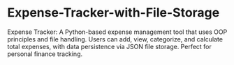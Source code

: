 # Expense-Tracker-with-File-Storage
Expense Tracker: A Python-based expense management tool that uses OOP principles and file handling. Users can add, view, categorize, and calculate total expenses, with data persistence via JSON file storage. Perfect for personal finance tracking.

